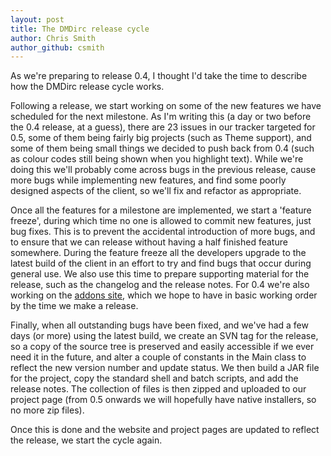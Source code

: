 ```yaml
---
layout: post
title: The DMDirc release cycle
author: Chris Smith
author_github: csmith
---
```

As we're preparing to release 0.4, I thought I'd take the time to describe how the DMDirc release cycle works.

Following a release, we start working on some of the new features we have scheduled for the next milestone. As I'm writing this (a day or two before the 0.4 release, at a guess), there are 23 issues in our tracker targeted for 0.5, some of them being fairly big projects (such as Theme support), and some of them being small things we decided to push back from 0.4 (such as colour codes still being shown when you highlight text). While we're doing this we'll probably come across bugs in the previous release, cause more bugs while implementing new features, and find some poorly designed aspects of the client, so we'll fix and refactor as appropriate.

Once all the features for a milestone are implemented, we start a 'feature freeze', during which time no one is allowed to commit new features, just bug fixes.  This is to prevent the accidental introduction of more bugs, and to ensure that we can release without having a half finished feature somewhere.  During the feature freeze all the developers upgrade to the latest build of the client in an effort to try and find bugs that occur during general use.  We also use this time to prepare supporting material for the release, such as the changelog and the release notes.  For 0.4 we're also working on the [addons site](http://addons.dmdirc.com/), which we hope to have in basic working order by the time we make a release.

Finally, when all outstanding bugs have been fixed, and we've had a few days (or more) using the latest build, we create an SVN tag for the release, so a copy of the source tree is preserved and easily accessible if we ever need it in the future, and alter a couple of constants in the Main class to reflect the new version number and update status.  We then build a JAR file for the project, copy the standard shell and batch scripts, and add the release notes. The collection of files is then zipped and uploaded to our project page (from 0.5 onwards we will hopefully have native installers, so no more zip files).

Once this is done and the website and project pages are updated to reflect the release, we start the cycle again.